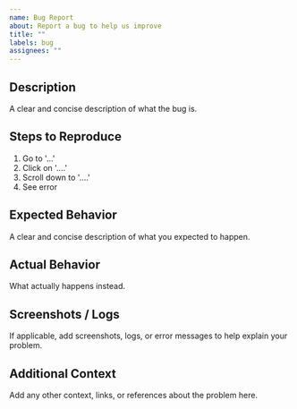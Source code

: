 ```yaml
---
name: Bug Report
about: Report a bug to help us improve
title: ""
labels: bug
assignees: ""
---
```



## Description  
A clear and concise description of what the bug is.

## Steps to Reproduce  
1. Go to '...'
2. Click on '....'
3. Scroll down to '....'
4. See error

## Expected Behavior  
A clear and concise description of what you expected to happen.

## Actual Behavior  
What actually happens instead.

## Screenshots / Logs  
If applicable, add screenshots, logs, or error messages to help explain your problem.

## Additional Context  
Add any other context, links, or references about the problem here.
